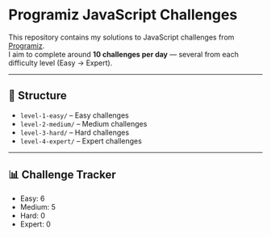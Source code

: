 # Programiz JavaScript Challenges

This repository contains my solutions to JavaScript challenges from [Programiz](https://www.programiz.com/javascript).  
I aim to complete around **10 challenges per day** — several from each difficulty level (Easy → Expert).

---

## 📂 Structure

- `level-1-easy/` – Easy challenges
- `level-2-medium/` – Medium challenges
- `level-3-hard/` – Hard challenges
- `level-4-expert/` – Expert challenges

---

## 📊 Challenge Tracker

- Easy: 6
- Medium: 5
- Hard: 0
- Expert: 0
